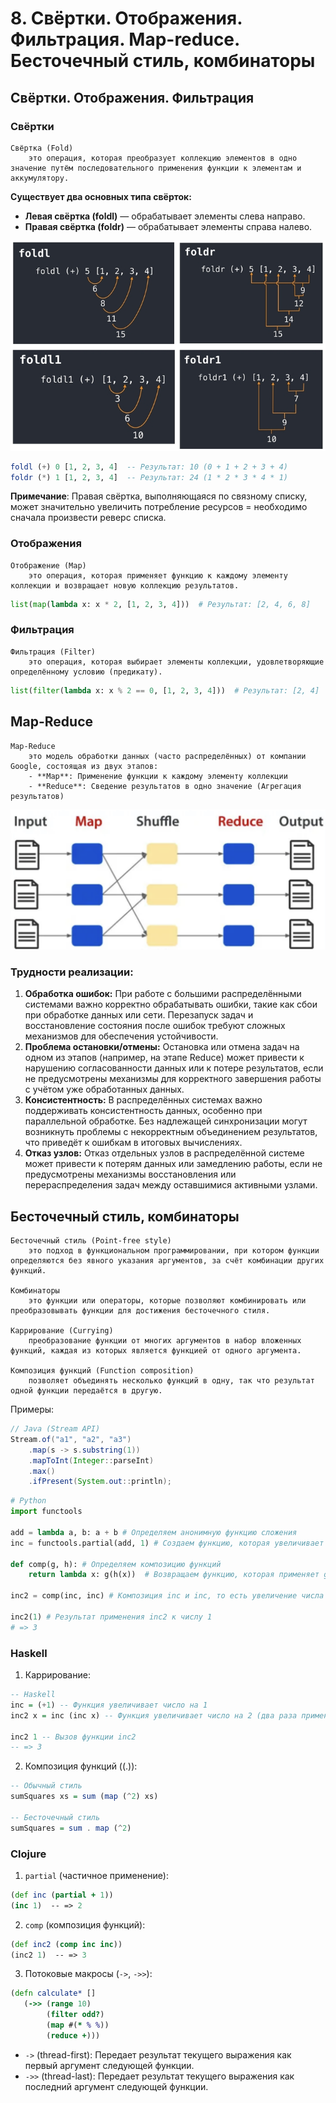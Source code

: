 # 8. Свёртки. Отображения. Фильтрация. Map-reduce. Бесточечный стиль, комбинаторы

## Свёртки. Отображения. Фильтрация

### Свёртки

```{glossary}
Свёртка (Fold)
    это операция, которая преобразует коллекцию элементов в одно значение путём последовательного применения функции к элементам и аккумулятору.
```

**Существует два основных типа свёрток:**

- **Левая свёртка (foldl)** — обрабатывает элементы слева направо.
- **Правая свёртка (foldr)** — обрабатывает элементы справа налево.

![foldings](../figures/foldings.png)

```haskell
foldl (+) 0 [1, 2, 3, 4]  -- Результат: 10 (0 + 1 + 2 + 3 + 4)
foldr (*) 1 [1, 2, 3, 4]  -- Результат: 24 (1 * 2 * 3 * 4 * 1)
```

**Примечание**: Правая свёртка, выполняющаяся по связному списку, может значительно увеличить потребление ресурсов = необходимо сначала произвести реверс списка.

### Отображения

```{glossary}
Отображение (Map)
    это операция, которая применяет функцию к каждому элементу коллекции и возвращает новую коллекцию результатов.
```

```python
list(map(lambda x: x * 2, [1, 2, 3, 4]))  # Результат: [2, 4, 6, 8]
```

### Фильтрация

```{glossary}
Фильтрация (Filter)
    это операция, которая выбирает элементы коллекции, удовлетворяющие определённому условию (предикату).
```

```python
list(filter(lambda x: x % 2 == 0, [1, 2, 3, 4]))  # Результат: [2, 4]
```

## Map-Reduce
```{glossary}
Map-Reduce
    это модель обработки данных (часто распределённых) от компании Google, состоящая из двух этапов:
    - **Map**: Применение функции к каждому элементу коллекции
    - **Reduce**: Сведение результатов в одно значение (Агрегация результатов)
```

![map-reduce](../figures/map-reduce.png)

### Трудности реализации:

1. **Обработка ошибок:** При работе с большими распределёнными системами важно корректно обрабатывать ошибки, такие как сбои при обработке данных или сети. Перезапуск задач и восстановление состояния после ошибок требуют сложных механизмов для обеспечения устойчивости.
2. **Проблема остановки/отмены:** Остановка или отмена задач на одном из этапов (например, на этапе Reduce) может привести к нарушению согласованности данных или к потере результатов, если не предусмотрены механизмы для корректного завершения работы с учётом уже обработанных данных.
3. **Консистентность:** В распределённых системах важно поддерживать консистентность данных, особенно при параллельной обработке. Без надлежащей синхронизации могут возникнуть проблемы с некорректным объединением результатов, что приведёт к ошибкам в итоговых вычислениях.
4. **Отказ узлов:** Отказ отдельных узлов в распределённой системе может привести к потерям данных или замедлению работы, если не предусмотрены механизмы восстановления или перераспределения задач между оставшимися активными узлами.

## Бесточечный стиль, комбинаторы

```{glossary}
Бесточечный стиль (Point-free style)
    это подход в функциональном программировании, при котором функции определяются без явного указания аргументов, за счёт комбинации других функций.

Комбинаторы
    это функции или операторы, которые позволяют комбинировать или преобразовывать функции для достижения бесточечного стиля.

Каррирование (Currying)
    преобразование функции от многих аргументов в набор вложенных функций, каждая из которых является функцией от одного аргумента.

Композиция функций (Function composition)
    позволяет объединять несколько функций в одну, так что результат одной функции передаётся в другую.
```

Примеры:

```java
// Java (Stream API)
Stream.of("a1", "a2", "a3")
    .map(s -> s.substring(1))
    .mapToInt(Integer::parseInt)
    .max()
    .ifPresent(System.out::println);
```

```python
# Python
import functools

add = lambda a, b: a + b # Определяем анонимную функцию сложения
inc = functools.partial(add, 1) # Создаем функцию, которая увеличивает число на 1

def comp(g, h): # Определяем композицию функций
    return lambda x: g(h(x))  # Возвращаем функцию, которая применяет g к результату h(x)

inc2 = comp(inc, inc) # Композиция inc и inc, то есть увеличение числа дважды

inc2(1) # Результат применения inc2 к числу 1
# => 3
```

### Haskell

1. Каррирование:

```haskell
-- Haskell
inc = (+1) -- Функция увеличивает число на 1
inc2 x = inc (inc x) -- Функция увеличивает число на 2 (два раза применяет inc)

inc2 1 -- Вызов функции inc2
-- => 3
```

2. Композиция функций ((.)):

```haskell
-- Обычный стиль
sumSquares xs = sum (map (^2) xs)

-- Бесточечный стиль
sumSquares = sum . map (^2)
```

### Clojure
1. `partial` (частичное применение):

```clojure
(def inc (partial + 1))
(inc 1)  -- => 2
```

2. `comp` (композиция функций):

```clojure
(def inc2 (comp inc inc))
(inc2 1)  -- => 3
```

3. Потоковые макросы (`->`, `->>`):

```clojure
(defn calculate* []
   (->> (range 10)
        (filter odd?)
        (map #(* % %))
        (reduce +)))
```

- `->` (thread-first): Передает результат текущего выражения как первый аргумент следующей функции.
- `->>` (thread-last): Передает результат текущего выражения как последний аргумент следующей функции.
